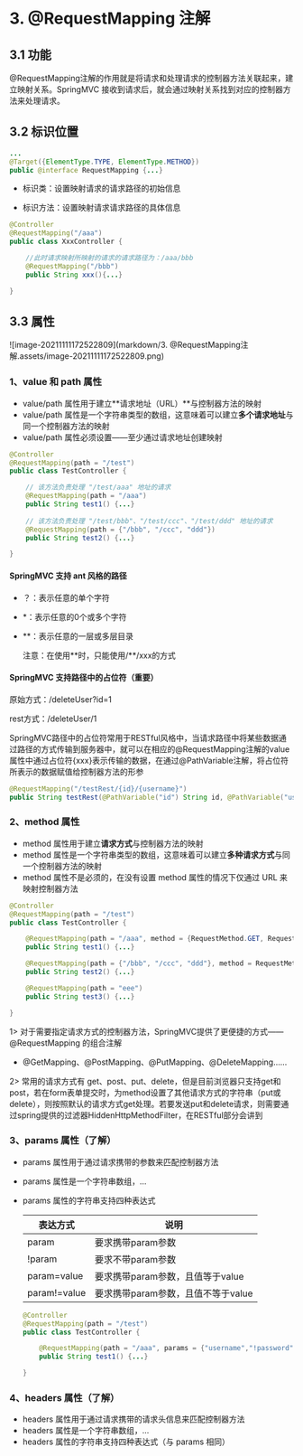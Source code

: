 # 3. @RequestMapping 注解



## 3.1 功能

@RequestMapping注解的作用就是将请求和处理请求的控制器方法关联起来，建立映射关系。SpringMVC 接收到请求后，就会通过映射关系找到对应的控制器方法来处理请求。



## 3.2 标识位置

```java
...
@Target({ElementType.TYPE, ElementType.METHOD})
public @interface RequestMapping {...}
```

-   标识类：设置映射请求的请求路径的初始信息

-   标识方法：设置映射请求请求路径的具体信息

```java
@Controller
@RequestMapping("/aaa")
public class XxxController {

	//此时请求映射所映射的请求的请求路径为：/aaa/bbb
    @RequestMapping("/bbb")
    public String xxx(){...}

}
```



## 3.3 属性

![image-20211111172522809](markdown/3. @RequestMapping注解.assets/image-20211111172522809.png)



### 1、value 和 path 属性

-   value/path 属性用于建立**请求地址（URL）**与控制器方法的映射
-   value/path 属性是一个字符串类型的数组，这意味着可以建立**多个请求地址**与同一个控制器方法的映射
-   value/path 属性必须设置——至少通过请求地址创建映射

```java
@Controller
@RequestMapping(path = "/test")
public class TestController {

    // 该方法负责处理 "/test/aaa" 地址的请求
    @RequestMapping(path = "/aaa")
    public String test1() {...}
    
    // 该方法负责处理 "/test/bbb"、"/test/ccc"、"/test/ddd" 地址的请求
    @RequestMapping(path = {"/bbb", "/ccc", "ddd"})
    public String test2() {...}

}
```

#### SpringMVC 支持 ant 风格的路径

-   ？：表示任意的单个字符

-   *：表示任意的0个或多个字符

-   \**：表示任意的一层或多层目录

    注意：在使用\**时，只能使用/**/xxx的方式



#### SpringMVC 支持路径中的占位符（重要）

原始方式：/deleteUser?id=1

rest方式：/deleteUser/1

SpringMVC路径中的占位符常用于RESTful风格中，当请求路径中将某些数据通过路径的方式传输到服务器中，就可以在相应的@RequestMapping注解的value属性中通过占位符{xxx}表示传输的数据，在通过@PathVariable注解，将占位符所表示的数据赋值给控制器方法的形参

```java
@RequestMapping("/testRest/{id}/{username}")
public String testRest(@PathVariable("id") String id, @PathVariable("username") String username){...}
```



### 2、method 属性

-   method 属性用于建立**请求方式**与控制器方法的映射
-   method 属性是一个字符串类型的数组，这意味着可以建立**多种请求方式**与同一个控制器方法的映射
-   method 属性不是必须的，在没有设置 method 属性的情况下仅通过 URL 来映射控制器方法

```java
@Controller
@RequestMapping(path = "/test")
public class TestController {

    @RequestMapping(path = "/aaa", method = {RequestMethod.GET, RequestMethod.PUT, RequestMethod.POST})
    public String test1() {...}

    @RequestMapping(path = {"/bbb", "/ccc", "ddd"}, method = RequestMethod.GET)
    public String test2() {...}

    @RequestMapping(path = "eee")
    public String test3() {...}

}
```

1> 对于需要指定请求方式的控制器方法，SpringMVC提供了更便捷的方式——@RequestMapping 的组合注解

-   @GetMapping、@PostMapping、@PutMapping、@DeleteMapping……

2> 常用的请求方式有 get、post、put、delete，但是目前浏览器只支持get和post，若在form表单提交时，为method设置了其他请求方式的字符串（put或delete），则按照默认的请求方式get处理。若要发送put和delete请求，则需要通过spring提供的过滤器HiddenHttpMethodFilter，在RESTful部分会讲到



### 3、params 属性（了解）

-   params 属性用于通过请求携带的参数来匹配控制器方法

-   params 属性是一个字符串数组，…

-   params 属性的字符串支持四种表达式

    | 表达方式     | 说明                               |
    | ------------ | ---------------------------------- |
    | param        | 要求携带param参数                  |
    | !param       | 要求不带param参数                  |
    | param=value  | 要求携带param参数，且值等于value   |
    | param!=value | 要求携带param参数，且值不等于value |

    ```java
    @Controller
    @RequestMapping(path = "/test")
    public class TestController {
    
        @RequestMapping(path = "/aaa", params = {"username","!password","age!=10"})
        public String test1() {...}
    
    }
    ```



### 4、headers 属性（了解）

-   headers 属性用于通过请求携带的请求头信息来匹配控制器方法
-   headers 属性是一个字符串数组，…
-   headers 属性的字符串支持四种表达式（与 params 相同）

